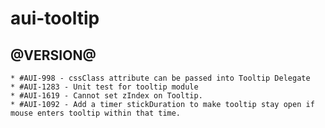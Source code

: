 aui-tooltip
========

@VERSION@
------

	* #AUI-998 - cssClass attribute can be passed into Tooltip Delegate
	* #AUI-1283 - Unit test for tooltip module
	* #AUI-1619 - Cannot set zIndex on Tooltip.
	* #AUI-1092 - Add a timer stickDuration to make tooltip stay open if mouse enters tooltip within that time.